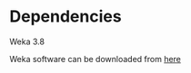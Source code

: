 # Dependencies

Weka 3.8

Weka software can be downloaded from <a href="https://www.cs.waikato.ac.nz/ml/weka/downloading.html">here</a>
